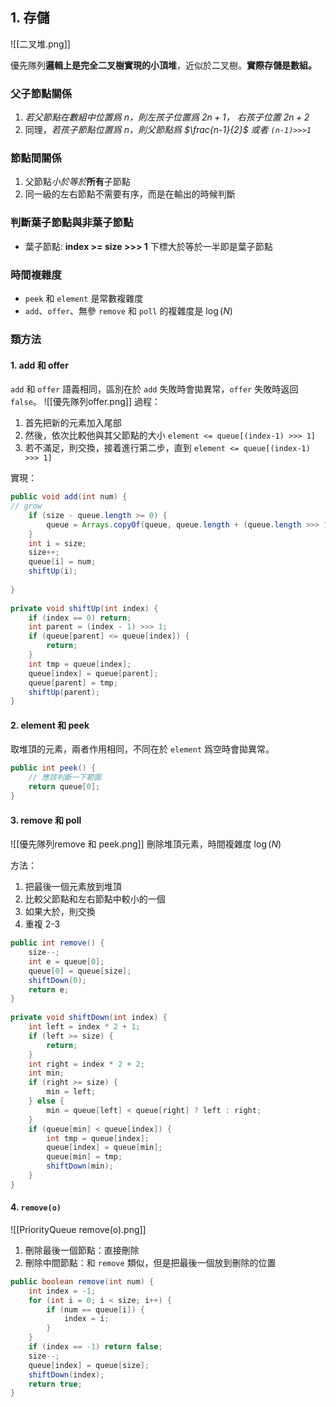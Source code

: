 ## 1. 存儲

![[二叉堆.png]]

優先隊列**邏輯上是完全二叉樹實現的小頂堆**，近似於二叉樹。**實際存儲是數組。**

### 父子節點關係

1. *若父節點在數組中位置爲 $n$，則左孩子位置爲 $2n + 1$， 右孩子位置 $2n + 2$*
2. 同理，*若孩子節點位置爲 $n$，則父節點爲 $\frac{n-1}{2}$ 或者 `(n-1)>>>1`*

### 節點間關係

1. 父節點*小於等於***所有**子節點
2. 同一級的左右節點不需要有序，而是在輸出的時候判斷

### 判斷葉子節點與非葉子節點

- 葉子節點: **index >= size >>> 1** 下標大於等於一半即是葉子節點

### 時間複雜度

- `peek` 和 `element` 是常數複雜度
- `add`、`offer`、無參 `remove` 和 `poll` 的複雜度是 $\log (N)$

### 類方法

#### 1. add 和 offer
`add` 和 `offer` 語義相同，區別在於 `add` 失敗時會拋異常，`offer` 失敗時返回 `false`。
 ![[優先隊列offer.png]]
過程：
1. 首先把新的元素加入尾部
2. 然後，依次比較他與其父節點的大小 `element <= queue[(index-1) >>> 1]`
3. 若不滿足，則交換，接着進行第二步，直到 `element <= queue[(index-1) >>> 1]`

實現：
```java
public void add(int num) {  
// grow  
	if (size - queue.length >= 0) {  
		queue = Arrays.copyOf(queue, queue.length + (queue.length >>> 1));  
	}  
	int i = size;  
	size++;  
	queue[i] = num;  
	shiftUp(i);  
  
}  
  
private void shiftUp(int index) {  
	if (index == 0) return;  
	int parent = (index - 1) >>> 1;  
	if (queue[parent] <= queue[index]) {  
		return;  
	}  
	int tmp = queue[index];  
	queue[index] = queue[parent];  
	queue[parent] = tmp;  
	shiftUp(parent);  
}
```

#### 2. element 和 peek

取堆頂的元素，兩者作用相同，不同在於 `element` 爲空時會拋異常。

```java
public int peek() {
	// 應該判斷一下範圍
	return queue[0];
}
```

#### 3. remove 和 poll
![[優先隊列remove 和 peek.png]]
刪除堆頂元素，時間複雜度 $\log(N)$

方法：
1. 把最後一個元素放到堆頂
2. 比較父節點和左右節點中較小的一個
3. 如果大於，則交換
4. 重複 2-3

```java
public int remove() {  
	size--;  
	int e = queue[0];  
	queue[0] = queue[size];  
	shiftDown(0);  
	return e;  
}  
  
private void shiftDown(int index) {  
	int left = index * 2 + 1;  
	if (left >= size) {  
		return;  
	}  
	int right = index * 2 + 2;  
	int min;  
	if (right >= size) {  
		min = left;  
	} else {  
		min = queue[left] < queue[right] ? left : right;  
	}  
	if (queue[min] < queue[index]) {  
		int tmp = queue[index];  
		queue[index] = queue[min];  
		queue[min] = tmp;  
		shiftDown(min);  
	}  
}
```

#### 4. `remove(o)`
![[PriorityQueue remove(o).png]]
1. 刪除最後一個節點：直接刪除
2. 刪除中間節點：和 `remove` 類似，但是把最後一個放到刪除的位置

```java
public boolean remove(int num) {  
	int index = -1;  
	for (int i = 0; i < size; i++) {  
		if (num == queue[i]) {  
			index = i;  
		}  
	}  
	if (index == -1) return false;  
	size--;  
	queue[index] = queue[size];  
	shiftDown(index);  
	return true;  
}
```
